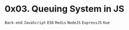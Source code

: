 # 0x03. Queuing System in JS
``Back-end`` ``JavaScript`` ``ES6`` ``Redis`` ``NodeJS`` ``ExpressJS`` ``Kue``
